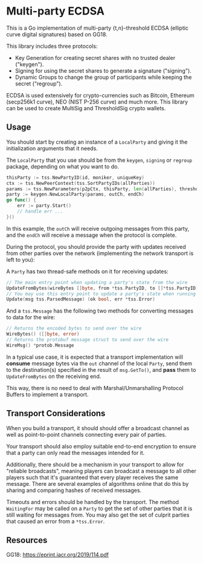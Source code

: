 Multi-party ECDSA
=====================================

This is a Go implementation of multi-party {t,n}-threshold ECDSA (elliptic curve digital signatures) based on GG18.

This library includes three protocols:

* Key Generation for creating secret shares with no trusted dealer ("keygen").
* Signing for using the secret shares to generate a signature ("signing").
* Dynamic Groups to change the group of participants while keeping the secret ("regroup").

ECDSA is used extensively for crypto-currencies such as Bitcoin, Ethereum (secp256k1 curve), NEO (NIST P-256 curve) and much more. 
This library can be used to create MultiSig and ThresholdSig crypto wallets.

Usage
------------------
You should start by creating an instance of a `LocalParty` and giving it the initialization arguments that it needs.

The `LocalParty` that you use should be from the `keygen`, `signing` or `regroup` package, depending on what you want to do.

```go
thisParty := tss.NewPartyID(id, moniker, uniqueKey)
ctx := tss.NewPeerContext(tss.SortPartyIDs(allParties))
params := tss.NewParameters(p2pCtx, thisParty, len(allParties), threshold)
party := keygen.NewLocalParty(params, outCh, endCh)
go func() {
    err := party.Start()
    // handle err ...
}()
```

In this example, the `outCh` will receive outgoing messages from this party, and the `endCh` will receive a message when the protocol is complete.

During the protocol, you should provide the party with updates received from other parties over the network (implementing the network transport is left to you):

A `Party` has two thread-safe methods on it for receiving updates:
```go
// The main entry point when updating a party's state from the wire
UpdateFromBytes(wireBytes []byte, from *tss.PartyID, to []*tss.PartyID) (ok bool, err *tss.Error)
// You may use this entry point to update a party's state when running locally or in tests
Update(msg tss.ParsedMessage) (ok bool, err *tss.Error)
```

And a `tss.Message` has the following two methods for converting messages to data for the wire:
```go
// Returns the encoded bytes to send over the wire
WireBytes() ([]byte, error)
// Returns the protobuf message struct to send over the wire
WireMsg() *protob.Message
```

In a typical use case, it is expected that a transport implementation will **consume** message bytes via the `out` channel of the local `Party`, send them to the destination(s) specified in the result of `msg.GetTo()`, and **pass** them to `UpdateFromBytes` on the receiving end.

This way, there is no need to deal with Marshal/Unmarshalling Protocol Buffers to implement a transport.

Transport Considerations
-------------------

When you build a transport, it should should offer a broadcast channel as well as point-to-point channels connecting every pair of parties.

Your transport should also employ suitable end-to-end encryption to ensure that a party can only read the messages intended for it.

Additionally, there should be a mechanism in your transport to allow for "reliable broadcasts", meaning players can broadcast a message to all other players such that it's guaranteed that every player receives the same message. There are several examples of algorithms online that do this by sharing and comparing hashes of received messages.

Timeouts and errors should be handled by the transport. The method `WaitingFor` may be called on a `Party` to get the set of other parties that it is still waiting for messages from. You may also get the set of culprit parties that caused an error from a `*tss.Error`.

Resources
-------------------

GG18: https://eprint.iacr.org/2019/114.pdf


